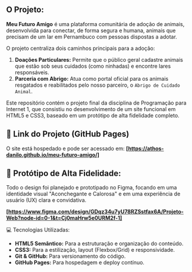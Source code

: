 ## O Projeto:
**Meu Futuro Amigo** é uma plataforma comunitária de adoção de animais, desenvolvida para conectar, de forma segura e humana, animais que precisam de um lar em Pernambuco com pessoas dispostas a adotar.

O projeto centraliza dois caminhos principais para a adoção:
1.  **Doações Particulares:** Permite que o público geral cadastre animais que estão sob seus cuidados (como ninhadas) e encontre lares responsáveis.
2.  **Parceria com Abrigo:** Atua como portal oficial para os animais resgatados e reabilitados pelo nosso parceiro, o `Abrigo de Cuidado Animal`.

Este repositório contém o projeto final da disciplina de Programação para Internet 1, que consistiu no desenvolvimento de um site funcional em HTML5 e CSS3, baseado em um protótipo de alta fidelidade completo.

## 🚀 Link do Projeto (GitHub Pages)

O site está hospedado e pode ser acessado em: **[https://athos-danilo.github.io/meu-futuro-amigo/]**

## 🎨 Protótipo de Alta Fidelidade:
Todo o design foi planejado e prototipado no Figma, focando em uma identidade visual "Aconchegante e Calorosa" e em uma experiência de usuário (UX) clara e convidativa.

**[https://www.figma.com/design/GDqz34u7yU78RZSstfax6A/Projeto-Web?node-id=0-1&t=Cj0maHrw5e0URM2f-1]**

💻 Tecnologias Utilizadas:
* **HTML5 Semântico:** Para a estruturação e organização do conteúdo.
* **CSS3:** Para a estilização, layout (Flexbox/Grid) e responsividade.
* **Git & GitHub:** Para versionamento do código.
* **GitHub Pages:** Para hospedagem e deploy contínuo.

